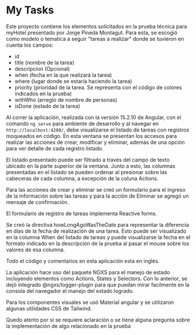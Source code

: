 # My Tasks

Este proyecto contiene los elementos solicitados en la prueba técnica para myHotel presentado por Jorge Pineda Montagut. Para esta, se escogió como modelo o tematica a seguir "tareas a realizar" donde se tuvieron en cuenta los campos:


- id
- title (nombre de la tarea)
- descripcion (Opcional)
- when (fecha en la que realizará la tarea)
- where (lugar donde se estaría haciendo la tarea)
- priority (prioridad de la tarea. Se representa con el código de colores indicados en la prueba)
- withWho (arreglo de nombre de personas)
- isDone (estado de la tarea)


Al correr la aplicación, realizada con la versión 15.2.10 de Angular, con el comando `ng serve` para ambiente de desarrollo y al navegar en `http://localhost:4200/`, debe visualizarse el listado de tareas con registros moqueados en código. En esta ventana se presentan los accesos para realizar las acciones de crear, modificar y eliminar, además de una opción para ver detalle de cada registro listado.


El listado presentado puede ser filtrado a través del campo de texto ubicado en la parte superior de la ventana. Junto a esto, las columnas presentadas en el listado se pueden ordenar al presionar sobre las cabeceras de cada columna, a excepción de la coluna Actions.


Para las acciones de crear y eliminar se creó un formulario para el ingreso de la información sobre las tareas y para la acción de Eliminar se agregó un mensaje de confirmación.




El formulario de registro de tareas implementa Reactive forms.


Se creó la directiva howLongAgoWasTheDate para representar la diferencia en días de la fecha de realización de una tarea. Esto puede ser visualizado en la columna When del listado de tareas y puede visualizarse la fecha en el formato indicado en la descripción de la prueba al pasar el mouse sobre los valores de esa columna.


Todo el código y comentarios en esta aplicación esta en inglés.


La aplicación hace uso del paquete NGXS para el manejo de estado incluyendo elementos como Actions, States y Selectors. Con lo anterior, se dejó integrado @ngxs/logger-plugin para que puedan mirar facilmente en la consola del navegador el manejo del estado logrado. 


Para los componentes visuales se usó Material angular y se utilizaron algunas utilidades CSS de Tailwind.


Quedo atento por si se requiere aclaración o se tiene alguna pregunta sobre la implementación de algo relacionado en la prueba

